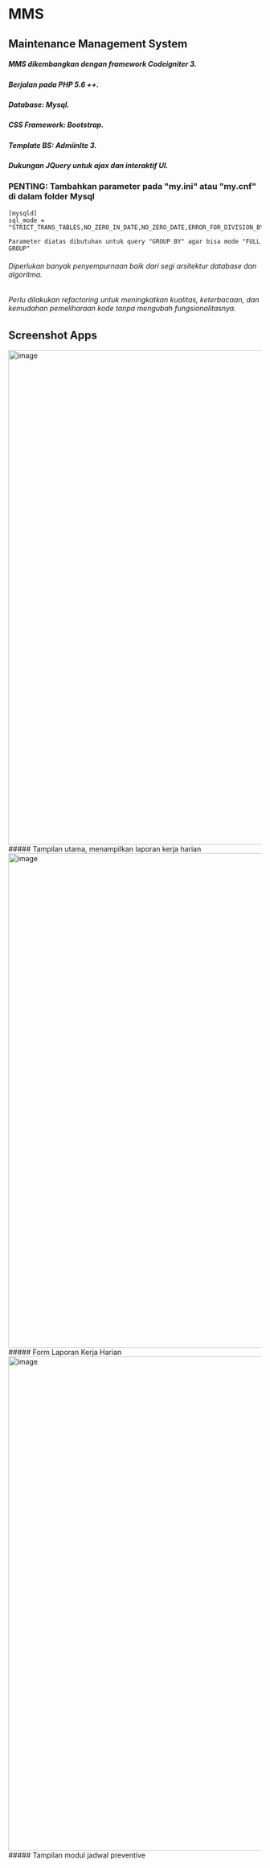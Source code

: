 # MMS
## Maintenance Management System

##### MMS dikembangkan dengan framework Codeigniter 3. 
##### Berjalan pada PHP 5.6 ++.
##### Database: Mysql.
##### CSS Framework: Bootstrap.
##### Template BS: Admiinlte 3.
##### Dukungan JQuery untuk ajax dan interaktif UI.
### PENTING: Tambahkan parameter pada "my.ini" atau "my.cnf" di dalam folder Mysql
    
    [mysqld]
    sql_mode = "STRICT_TRANS_TABLES,NO_ZERO_IN_DATE,NO_ZERO_DATE,ERROR_FOR_DIVISION_BY_ZERO,NO_AUTO_CREATE_USER,NO_ENGINE_SUBSTITUTION"

    Parameter diatas dibutuhan untuk query "GROUP BY" agar bisa mode "FULL GROUP"

###### Diperlukan banyak penyempurnaan baik dari segi arsitektur database dan algoritma. 
###### Perlu dilakukan refactoring untuk meningkatkan kualitas, keterbacaan, dan kemudahan pemeliharaan kode tanpa mengubah fungsionalitasnya.

## Screenshot Apps
<img width="1280" height="984" alt="image" src="https://github.com/user-attachments/assets/f755ceba-57dd-4213-8a30-5097d4107988" />
##### Tampilan utama, menampilkan laporan kerja harian
<img width="1280" height="984" alt="image" src="https://github.com/user-attachments/assets/290791c2-21e2-4772-9c71-819e04c1be97" />
##### Form Laporan Kerja Harian

<img width="1280" height="984" alt="image" src="https://github.com/user-attachments/assets/86e6f4fb-0c64-4c58-a9e9-58352ff6e895" />
##### Tampilan modul jadwal preventive

